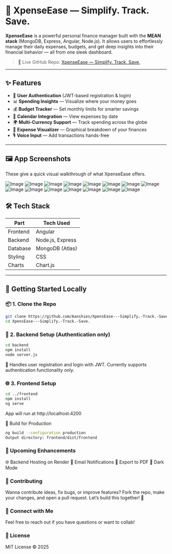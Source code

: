 # 💸 XpenseEase — Simplify. Track. Save.

**XpenseEase** is a powerful personal finance manager built with the **MEAN stack** (MongoDB, Express, Angular, Node.js). It allows users to effortlessly manage their daily expenses, budgets, and get deep insights into their financial behavior — all from one sleek dashboard.

> 🔗 Live GitHub Repo: [XpenseEase — Simplify. Track. Save.](https://github.com/Aanshies/XpensEase---Simplify.-Track.-Save..git)

---

## ✨ Features

- 🔐 **User Authentication** (JWT-based registration & login)
- 📊 **Spending Insights** — Visualize where your money goes
- 💰 **Budget Tracker** — Set monthly limits for smarter savings
- 📅 **Calendar Integration** — View expenses by date
- 🌍 **Multi-Currency Support** — Track spending across the globe
- 🧠 **Expense Visualizer** — Graphical breakdown of your finances
- 🎙️ **Voice Input** — Add transactions hands-free

---

## 🖼️ App Screenshots

These give a quick visual walkthrough of what XpenseEase offers.

![Image](https://github.com/user-attachments/assets/6e5fd9bf-edbc-4ccc-becb-1808e1a5cb5b)
![Image](https://github.com/user-attachments/assets/3f3287fa-288f-40f7-a07e-2498177dfce5)
![Image](https://github.com/user-attachments/assets/15cf4c9d-2afb-4ba2-802a-42e7ba33c8ad)
![Image](https://github.com/user-attachments/assets/057ec2e9-08cf-40cf-b0de-7b63b1aa2d59)
![Image](https://github.com/user-attachments/assets/e1d38f1f-e53b-4c37-84cf-4fbe01182438)
![Image](https://github.com/user-attachments/assets/e561037a-d617-43a2-8050-e18ad924126f)
![Image](https://github.com/user-attachments/assets/c3ed2974-2612-475c-a44f-41253d0ffe96)
![Image](https://github.com/user-attachments/assets/d2deb95f-b7ab-40ed-a24e-b10d14d4316b)
![Image](https://github.com/user-attachments/assets/8d313174-5d4a-4dc9-b716-c9f45543507d)
![Image](https://github.com/user-attachments/assets/0e2263be-4274-4108-a27d-b83ebcef559c)
![Image](https://github.com/user-attachments/assets/91bdfe3f-6c38-4fbf-9113-b45486473d1a)
![Image](https://github.com/user-attachments/assets/b343c660-ce77-43da-a407-76072056cf8a)
![Image](https://github.com/user-attachments/assets/dc14d0b7-31a0-42ac-945f-dcfb9f3dff08)
![Image](https://github.com/user-attachments/assets/2670305f-eb2d-436a-9ecf-b6f4b817382b)
![Image](https://github.com/user-attachments/assets/f9b6d904-ce10-4716-856d-79ef7cee56a7)


## 🛠️ Tech Stack

| Part       | Tech Used            |
|------------|----------------------|
| Frontend   | Angular              |
| Backend    | Node.js, Express     |
| Database   | MongoDB (Atlas)      |
| Styling    | CSS                  |
| Charts     | Chart.js             |

---

## 🚀 Getting Started Locally

### 📦 1. Clone the Repo

``` bash
git clone https://github.com/Aanshies/XpensEase---Simplify.-Track.-Save..git
cd XpensEase---Simplify.-Track.-Save.
```
### 🧠 2. Backend Setup (Authentication only)
```bash
cd backend
npm install
node server.js
```
🔐 Handles user registration and login with JWT. Currently supports authentication functionality only.

### 🌐 3. Frontend Setup
```bash
cd ../frontend
npm install
ng serve
```
App will run at http://localhost:4200

📂 Build for Production
```bash
ng build --configuration production
Output directory: frontend/dist/frontend
```

### 🔮 Upcoming Enhancements

🌐 Backend Hosting on Render
📧 Email Notifications
🧾 Export to PDF
🎨 Dark Mode

### 🤝 Contributing
Wanna contribute ideas, fix bugs, or improve features? Fork the repo, make your changes, and open a pull request. Let’s build this together! 🚀

### 💬 Connect with Me
Feel free to reach out if you have questions or want to collab!

### 🪪 License
MIT License © 2025
